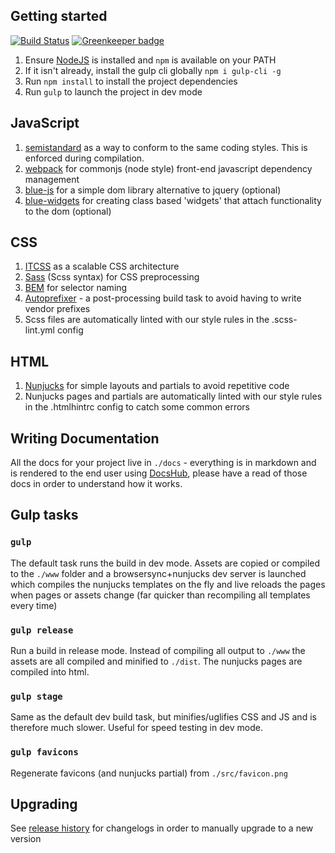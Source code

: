 ## Getting started

[![Build Status](https://travis-ci.org/bluegrassdigital/bluegrass-html-boilerplate.svg?branch=master)](https://travis-ci.org/bluegrassdigital/bluegrass-html-boilerplate) [![Greenkeeper badge](https://badges.greenkeeper.io/bluegrassdigital/bluegrass-html-boilerplate.svg)](https://greenkeeper.io/)

1. Ensure [NodeJS](https://nodejs.org/en/download/) is installed and `npm` is available on your PATH
2. If it isn't already, install the gulp cli globally `npm i gulp-cli -g`
3. Run `npm install` to install the project dependencies
4. Run `gulp` to launch the project in dev mode

## JavaScript

1. [semistandard](https://github.com/Flet/semistandard) as a way to conform to the same coding styles. This is enforced during compilation.
2. [webpack](https://webpack.github.io/) for commonjs (node style) front-end javascript dependency management
3. [blue-js](https://github.com/bluegrassdigital/blue-js) for a simple dom library alternative to jquery (optional)
4. [blue-widgets](https://github.com/bluegrassdigital/blue-widgets) for creating class based 'widgets' that attach functionality to the dom (optional)

## CSS

1. [ITCSS](https://www.xfive.co/blog/itcss-scalable-maintainable-css-architecture/) as a scalable CSS architecture
2. [Sass](http://sass-lang.com/) (Scss syntax) for CSS preprocessing
3. [BEM](http://getbem.com/naming/) for selector naming
4. [Autoprefixer](https://github.com/postcss/autoprefixer) - a post-processing build task to avoid having to write vendor prefixes
5. Scss files are automatically linted with our style rules in the .scss-lint.yml config

## HTML

1. [Nunjucks](https://mozilla.github.io/nunjucks/templating.html) for simple layouts and partials to avoid repetitive code
2. Nunjucks pages and partials are automatically linted with our style rules in the .htmlhintrc config to catch some common errors

## Writing Documentation

All the docs for your project live in `./docs` - everything is in markdown and is rendered to the end user using [DocsHub](https://bluegrassdigital.github.io/docshub/), please have a read of those docs in order to understand how it works.

## Gulp tasks

### `gulp`

The default task runs the build in dev mode. Assets are copied or compiled to the `./www` folder and a browsersync+nunjucks dev server is launched which compiles the nunjucks templates on the fly and live reloads the pages when pages or assets change (far quicker than recompiling all templates every time)

### `gulp release`

Run a build in release mode. Instead of compiling all output to `./www` the assets are all compiled and minified to `./dist`. The nunjucks pages are compiled into html.

### `gulp stage`

Same as the default dev build task, but minifies/uglifies CSS and JS and is therefore much slower. Useful for speed testing in dev mode.

### `gulp favicons`

Regenerate favicons (and nunjucks partial) from `./src/favicon.png`

## Upgrading

See [release history](https://github.com/bluegrassdigital/bluegrass-html-boilerplate/releases) for changelogs in order to manually upgrade to a new version

